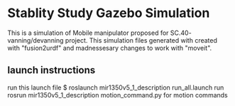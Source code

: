 # Stablity Study Gazebo Simulation #

This is a simulation of Mobile manipulator proposed for SC.40- vanning/devanning project. 
This simulation files generated with created with "fusion2urdf" and madnessesary changes to work with "moveit". 

## launch instructions ##
run this launch file  $ roslaunch mir1350v5_1_description run_all.launch
run  rosrun mir1350v5_1_description motion_command.py for motion commands 